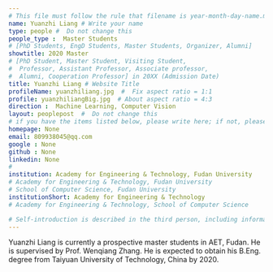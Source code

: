```yaml
---
# This file must follow the rule that filename is year-month-day-name.md .
name: Yuanzhi Liang # Write your name
type: people #  Do not change this
people_type :  Master Students
# [PhD Students, EngD Students, Master Students, Organizer, Alumni]
showtitle: 2020 Master
# [PhD Student, Master Student, Visiting Student,
#  Professor, Assistant Professor, Associate professor,
#  Alumni, Cooperation Professor] in 20XX (Admission Date)
title: Yuanzhi Liang # Website Title
profileName: yuanzhiliang.jpg  #  Fix aspect ratio = 1:1
profile: yuanzhiliangBig.jpg  # About aspect ratio = 4:3
direction :  Machine Learning, Computer Vision
layout: peoplepost  #  Do not change this
# if you have the items listed below, please write here; if not, please write None.
homepage: None
email: 809938045@qq.com
google : None
github : None
linkedin: None
# 
institution: Academy for Engineering & Technology, Fudan University
# Academy for Engineering & Technology, Fudan University
# School of Computer Science, Fudan University
institutionShort: Academy for Engineering & Technology
# Academy for Engineering & Technology, School of Computer Science

# Self-introduction is described in the third person, including information such as educational experience(B/M/P), graduation career development 
---
```


Yuanzhi Liang is currently a prospective master students in AET, Fudan. He is supervised by Prof. Wenqiang Zhang. He is expected to obtain his B.Eng. degree from Taiyuan University of Technology, China by 2020. 


 

